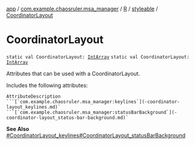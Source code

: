 [app](../../../index.md) / [com.example.chaosruler.msa_manager](../../index.md) / [R](../index.md) / [styleable](index.md) / [CoordinatorLayout](.)

# CoordinatorLayout

`static val CoordinatorLayout: `[`IntArray`](https://kotlinlang.org/api/latest/jvm/stdlib/kotlin/-int-array/index.html)
`static val CoordinatorLayout: `[`IntArray`](https://kotlinlang.org/api/latest/jvm/stdlib/kotlin/-int-array/index.html)

Attributes that can be used with a CoordinatorLayout.

Includes the following attributes:

    AttributeDescription ```[`com.example.chaosruler.msa_manager:keylines`](-coordinator-layout_keylines.md)` ```[`com.example.chaosruler.msa_manager:statusBarBackground`](-coordinator-layout_status-bar-background.md)`

**See Also**
[#CoordinatorLayout_keylines](-coordinator-layout_keylines.md)[#CoordinatorLayout_statusBarBackground](-coordinator-layout_status-bar-background.md)

